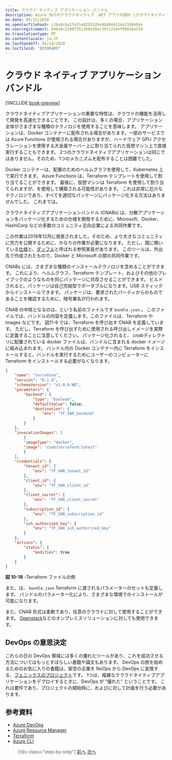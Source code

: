 ```yaml
---
title: クラウド ネイティブ アプリケーション バンドル
description: Azure 向けのクラウドネイティブ .NET アプリの設計 |クラウドネイティブアプリケーションバンドル
ms.date: 05/12/2020
ms.openlocfilehash: c16a9cba1fe31e025532ba98d644114a319bb9de
ms.sourcegitcommit: 046a9c22487551360e20ec39fc21eef99820a254
ms.translationtype: MT
ms.contentlocale: ja-JP
ms.lasthandoff: 05/14/2020
ms.locfileid: "83395485"
---
```

# <a name="cloud-native-application-bundles"></a>クラウド ネイティブ アプリケーション バンドル

[!INCLUDE [book-preview](../../../includes/book-preview.md)]

クラウドネイティブアプリケーションの重要な特性は、クラウドの機能を活用して開発を高速化できることです。 この設計は、多くの場合、アプリケーション全体がさまざまな種類のテクノロジを使用することを意味します。 アプリケーションは、Docker コンテナーに配布される場合があります。一部のサービスでは Azure Functions が使用される場合がありますが、ハードウェア GPU アクセラレーションを使用する大金属サーバー上に割り当てられた仮想マシン上で直接実行することもできます。 2つのクラウドネイティブアプリケーションは同じではありません。そのため、1つのメカニズムを配布することは困難でした。

Docker コンテナーは、配置のためのヘルムグラフを使用して、Kubernetes 上で実行できます。 Azure Functions は、Terraform テンプレートを使用して割り当てることができます。 最後に、仮想マシンは Terraform を使用して割り当てられますが、を使用して構築される可能性があります。 これは非常に厄介なテクノロジであり、すべてを適切なパッケージにパッケージ化する方法はありませんでした。 これまでは。

クラウドネイティブアプリケーションバンドル (CNABs) は、分散アプリケーションをパッケージ化するための仕様を開発するために、Microsoft、Docker、HashiCorp などの多数のコミュニティ志向企業による共同作業です。

この作業は2018年12月に発表されました。そのため、より大きなコミュニティに労力を公開するために、かなりの作業が必要になります。 ただし、既に開いている[仕様](https://github.com/deislabs/cnab-spec)と、[ダッフル](https://duffle.sh/)と呼ばれる参照実装があります。 このツールは、外出先で作成されたもので、Docker と Microsoft の間の共同作業です。

CNABs には、さまざまな種類のインストールテクノロジを含めることができます。 これにより、ヘルムグラフ、Terraform テンプレート、およびその他のプレイブックのようなものを同じパッケージに共存させることができます。 ビルドされると、パッケージは自己完結型でポータブルになります。USB スティックからインストールできます。  パッケージは、要求されたパーティからのものであることを確認するために、暗号署名が行われます。

CNAB の中核となるのは、という名前のファイルです `bundle.json` 。 このファイルでは、バンドルの内容を定義します。このファイルは、Terraform や images などです。 図11-9 では、Terraform を呼び出す CNAB を定義しています。 ただし、Terraform を呼び出すために使用される呼び出しイメージを実際に定義することに注意してください。 パッケージ化されると、 *cnab*ディレクトリに配置されている docker ファイルは、バンドルに含まれる docker イメージに組み込まれます。 バンドル内の Docker コンテナー内に Terraform をインストールすると、バンドルを実行するためにユーザーのコンピューターに Terraform をインストールする必要がなくなります。

```json
{
    "name": "terraform",
    "version": "0.1.0",
    "schemaVersion": "v1.0.0-WD",
    "parameters": {
        "backend": {
            "type": "boolean",
            "defaultValue": false,
            "destination": {
                "env": "TF_VAR_backend"
            }
        }
    },
    "invocationImages": [
        {
        "imageType": "docker",
        "image": "cnab/terraform:latest"
        }
    ],
    "credentials": {
        "tenant_id": {
            "env": "TF_VAR_tenant_id"
        },
        "client_id": {
            "env": "TF_VAR_client_id"
        },
        "client_secret": {
            "env": "TF_VAR_client_secret"
        },
        "subscription_id": {
            "env": "TF_VAR_subscription_id"
        },
        "ssh_authorized_key": {
            "env": "TF_VAR_ssh_authorized_key"
        }
    },
    "actions": {
        "status": {
            "modifies": true
        }
    }
}
```

**図 10-18** -Terraform ファイルの例

また、は、 `bundle.json` Terraform に渡されるパラメーターのセットも定義します。 バンドルのパラメーター化により、さまざまな環境でのインストールが可能になります。

また、CNAB 形式は柔軟であり、任意のクラウドに対して使用することができます。 [Openstack](https://www.openstack.org/)などのオンプレミスソリューションに対しても使用できます。

## <a name="devops-decisions"></a>DevOps の意思決定

これらの日の DevOps 領域には多くの優れたツールがあり、これを成功させる方法についてはもっとすばらしい書籍や論文もあります。 DevOps の旅を始めるためのお気に入りの書籍は、架空の企業を NoOps から DevOps に変換する、[フェニックスのプロジェクト](https://www.oreilly.com/library/view/the-phoenix-project/9781457191350/)です。 1つは、複雑なクラウドネイティブアプリケーションをデプロイするときに、DevOps が "優れた" ということです。 これは要件であり、プロジェクトの開始時に、およびに対して計画を行う必要があります。

## <a name="references"></a>参考資料

- [Azure DevOps](https://azure.microsoft.com/services/devops/)
- [Azure Resource Manager](https://azure.microsoft.com/documentation/articles/resource-group-overview/)
- [Terraform](https://www.terraform.io/)
- [Azure CLI](https://docs.microsoft.com/cli/azure/)

>[!div class="step-by-step"]
>[前へ](infrastructure-as-code.md)
>[次へ](summary.md)
